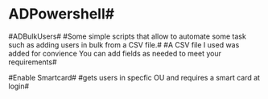 # ADPowershell#
#ADBulkUsers#
#Some simple scripts that allow to automate some task such as adding users in bulk from a CSV file.#
#A CSV file I used was added for convience You can add fields as needed to meet your requirements#

#Enable Smartcard#
#gets users in specfic OU and requires a smart card at login#
